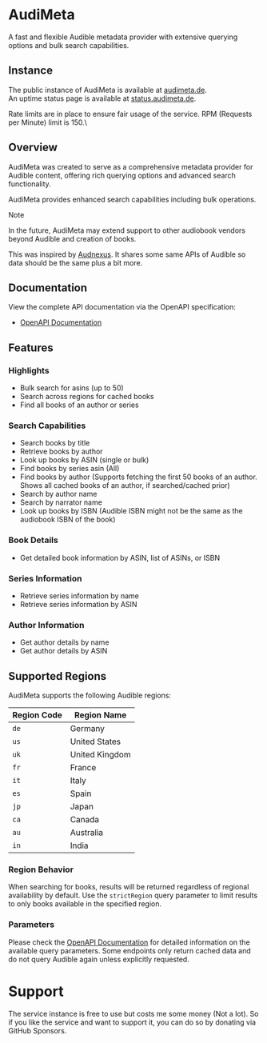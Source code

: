 # AudiMeta

A fast and flexible Audible metadata provider with extensive querying options and bulk search capabilities.

## Instance

The public instance of AudiMeta is available at [audimeta.de](https://audimeta.de).\
An uptime status page is available at [status.audimeta.de](https://status.audimeta.de).

Rate limits are in place to ensure fair usage of the service.
RPM (Requests per Minute) limit is 150.\

## Overview

AudiMeta was created to serve as a comprehensive metadata provider for Audible content, offering rich querying options and advanced search functionality.

AudiMeta provides enhanced search capabilities including bulk operations.

> [!NOTE]
> In the future, AudiMeta may extend support to other audiobook vendors beyond Audible and creation of books.

This was inspired by [Audnexus](https://github.com/audnexus/audnexus). It shares some same APIs of Audible so data should be the same plus a bit more.

## Documentation

View the complete API documentation via the OpenAPI specification:
- [OpenAPI Documentation](https://audimeta.de)

## Features

### Highlights
- Bulk search for asins (up to 50)
- Search across regions for cached books
- Find all books of an author or series

### Search Capabilities
- Search books by title
- Retrieve books by author
- Look up books by ASIN (single or bulk)
- Find books by series asin (All)
- Find books by author (Supports fetching the first 50 books of an author. Shows all cached books of an author, if searched/cached prior)
- Search by author name
- Search by narrator name
- Look up books by ISBN (Audible ISBN might not be the same as the audiobook ISBN of the book)

### Book Details
- Get detailed book information by ASIN, list of ASINs, or ISBN

### Series Information
- Retrieve series information by name
- Retrieve series information by ASIN

### Author Information
- Get author details by name
- Get author details by ASIN

## Supported Regions

AudiMeta supports the following Audible regions:

| Region Code | Region Name     |
|-------------|-----------------|
| `de`        | Germany         |
| `us`        | United States   |
| `uk`        | United Kingdom  |
| `fr`        | France          |
| `it`        | Italy           |
| `es`        | Spain           |
| `jp`        | Japan           |
| `ca`        | Canada          |
| `au`        | Australia       |
| `in`        | India           |

### Region Behavior
When searching for books, results will be returned regardless of regional availability by default. Use the `strictRegion` query parameter to limit results to only books available in the specified region.

### Parameters
Please check the [OpenAPI Documentation](https://audimeta.de) for detailed information on the available query parameters.
Some endpoints only return cached data and do not query Audible again unless explicitly requested.

# Support

The service instance is free to use but costs me some money (Not a lot). So if you like the service and want to support it, you can do so by donating via GitHub Sponsors.